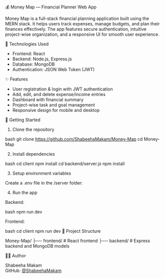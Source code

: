 
💰 Money Map — Financial Planner Web App

Money Map is a full-stack financial planning application built using the MERN stack.
It helps users track expenses, manage budgets, and plan their finances effectively.
The app features secure authentication, intuitive project-wise organization, and a responsive UI for smooth user experience.


🔧 Technologies Used

- Frontend: React  
- Backend: Node.js, Express.js  
- Database: MongoDB  
- Authentication: JSON Web Token (JWT)


✨ Features

- User registration & login with JWT authentication  
- Add, edit, and delete expense/income entries  
- Dashboard with financial summary  
- Project-wise task and goal management  
- Responsive design for mobile and desktop


🚀 Getting Started

1. Clone the repository

bash
git clone https://github.com/ShabeehaMakam/Money-Map
cd Money-Map


2. Install dependencies

bash
cd client
npm install
cd backend/server.js
npm install


3. Setup environment variables

Create a .env file in the /server folder:


4. Run the app

Backend:

bash
npm run dev


Frontend:

bash
cd client
npm run dev
📁 Project Structure


Money-Map/
├── frontend/      # React frontend
├── backend/      # Express backend and MongoDB models


👩‍💻 Author

Shabeeha Makam  
GitHub: [@ShabeehaMakam](https://github.com/ShabeehaMakam)
